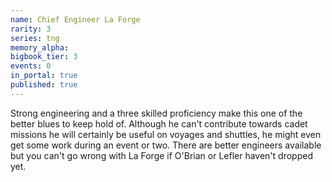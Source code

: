 ```yaml
---
name: Chief Engineer La Forge
rarity: 3
series: tng
memory_alpha:
bigbook_tier: 3
events: 0
in_portal: true
published: true
---
```


Strong engineering and a three skilled proficiency make this one of the better blues to keep hold of. Although he can't contribute towards cadet missions he will certainly be useful on voyages and shuttles, he might even get some work during an event or two. There are better engineers available but you can't go wrong with La Forge if O'Brian or Lefler haven't dropped yet.
